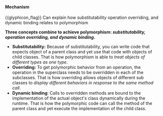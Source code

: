 <div id="title">

#### Mechanism

</div>

<span id="prereqs"><panel src="../../../oopImplementation/polymorphism/unit-inElsewhere-asFlat.md" boilerplate header="%%{{ icon_prereq }} Implementation → Object Oriented Programming → Polymorphism%%" />
<panel src="../../../oopDesign/inheritance/substitutability/unit-inElsewhere-asFlat.md" boilerplate header="%%{{ icon_prereq }} Design → Object Oriented Programming → Inheritance → Substitutability%%" />
<panel src="../../../oopDesign/inheritance/dynamicAndStaticBinding/unit-inElsewhere-asFlat.md" boilerplate header="%%{{ icon_prereq }} Design → Object Oriented Programming → Inheritance → Dynamic and Static Binding%%" /></span>

<span id="outcomes">{{glyphicon_flag}} Can explain how substitutability operation overriding, and dynamic binding relates to polymorphism</span>

<div id="body">

**Three concepts combine to achieve polymorphism: _substitutability, operation overriding, and dynamic binding_.**

* **Substitutability:** Because of substitutability, you can write code that expects object of a parent class and yet use that code with objects of child classes. That is how polymorphism is able to _treat objects of different types as one type_.
* **Overriding:** To get polymorphic behavior from an operation, the operation in the superclass needs to be overridden in each of the subclasses. That is how overriding allows objects of different sub classes to _display different behaviors in response to the same method call_.
* **Dynamic binding**: Calls to overridden methods are bound to the implementation of the actual object's class dynamically during the runtime. That is how the polymorphic code can call the method of the parent class and yet execute the implementation of the child class.

</div>

<div id="extras">

<include src="exercises.md" />

</div>